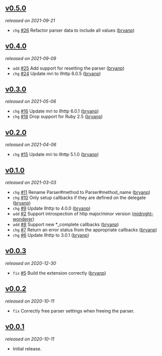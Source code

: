 ## [v0.5.0](https://github.com/bryanp/llhttp/releases/tag/2021-09-21)

*released on 2021-09-21*

  * `chg` [#26](https://github.com/bryanp/llhttp/pull/26) Refactor parser data to include all values ([bryanp](https://github.com/bryanp))

## [v0.4.0](https://github.com/bryanp/llhttp/releases/tag/2021-09-09)

*released on 2021-09-09*

  * `add` [#25](https://github.com/bryanp/llhttp/pull/25) Add support for resetting the parser ([bryanp](https://github.com/bryanp))
  * `chg` [#24](https://github.com/bryanp/llhttp/pull/24) Update mri to llhttp 6.0.5 ([bryanp](https://github.com/bryanp))

## [v0.3.0](https://github.com/bryanp/llhttp/releases/tag/2021-05-06)

*released on 2021-05-06*

  * `chg` [#16](https://github.com/bryanp/llhttp/pull/16) Update mri to llhttp 6.0.1 ([bryanp](https://github.com/bryanp))
  * `chg` [#18](https://github.com/bryanp/llhttp/pull/18) Drop support for Ruby 2.5 ([bryanp](https://github.com/bryanp))

## [v0.2.0](https://github.com/bryanp/llhttp/releases/tag/2021-04-06)

*released on 2021-04-06*

  * `chg` [#15](https://github.com/bryanp/llhttp/pull/15) Update mri to llhttp 5.1.0 ([bryanp](https://github.com/bryanp))

## [v0.1.0](https://github.com/bryanp/llhttp/releases/tag/2021-03-03)

*released on 2021-03-03*

  * `chg` [#11](https://github.com/bryanp/llhttp/pull/11) Rename Parser#method to Parser#method_name ([bryanp](https://github.com/bryanp))
  * `chg` [#10](https://github.com/bryanp/llhttp/pull/10) Only setup callbacks if they are defined on the delegate ([bryanp](https://github.com/bryanp))
  * `chg` [#9](https://github.com/bryanp/llhttp/pull/9) Update llhttp to 4.0.0 ([bryanp](https://github.com/bryanp))
  * `add` [#2](https://github.com/bryanp/llhttp/pull/2) Support introspection of http major/minor version ([midnight-wonderer](https://github.com/midnight-wonderer))
  * `add` [#8](https://github.com/bryanp/llhttp/pull/8) Support new *_complete callbacks ([bryanp](https://github.com/bryanp))
  * `chg` [#7](https://github.com/bryanp/llhttp/pull/7) Return an error status from the appropriate callbacks ([bryanp](https://github.com/bryanp))
  * `chg` [#6](https://github.com/bryanp/llhttp/pull/6) Update llhttp to 3.0.1 ([bryanp](https://github.com/bryanp))

## [v0.0.3](https://github.com/bryanp/llhttp/releases/tag/v0.0.3)

*released on 2020-12-30*

  * `fix` [#5](https://github.com/bryanp/llhttp/pull/5) Build the extension correctly ([bryanp](https://github.com/bryanp))

## [v0.0.2](https://github.com/bryanp/llhttp/releases/tag/v0.0.2)

*released on 2020-10-11*

  * `fix` Correctly free parser settings when freeing the parser.

## [v0.0.1](https://github.com/bryanp/llhttp/releases/tag/v0.0.1)

*released on 2020-10-11*

  * Initial release.


